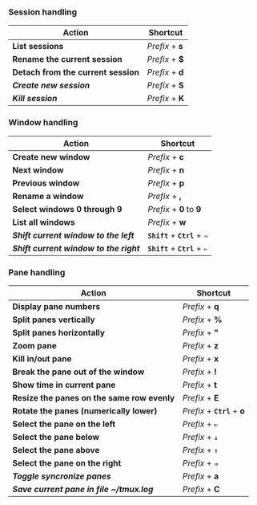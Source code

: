 ### Session handling
|Action|Shortcut|
|---|---|
|**List sessions**|*Prefix* + **s**|
|**Rename the current session**|*Prefix* + **$**|
|**Detach from the current session**|*Prefix* + **d**|
|***Create new session***|*Prefix* + **S**|
|***Kill session***|*Prefix* + **K**|

### Window handling
|Action|Shortcut|
|---|---|
|**Create new window**|*Prefix* + **c**|
|**Next window**|*Prefix* + **n**|
|**Previous window**|*Prefix* + **p**|
|**Rename a window**|*Prefix* + **,**|
|**Select windows 0 through 9**|*Prefix* + **0** to **9**|
|**List all windows**|*Prefix* + **w**|
|***Shift current window to the left***|**`Shift`** + **`Ctrl`** + `⇒`|
|***Shift current window to the right***|**`Shift`** + **`Ctrl`** + `⇐`|

### Pane handling
|&nbsp;&nbsp;&nbsp;&nbsp;&nbsp;&nbsp;&nbsp;&nbsp;&nbsp;&nbsp;&nbsp;&nbsp;&nbsp;&nbsp;&nbsp;&nbsp;&nbsp;&nbsp;&nbsp;&nbsp;&nbsp;&nbsp;&nbsp;&nbsp;&nbsp;&nbsp;&nbsp;&nbsp;Action&nbsp;&nbsp;&nbsp;&nbsp;&nbsp;&nbsp;&nbsp;&nbsp;&nbsp;&nbsp;&nbsp;&nbsp;&nbsp;&nbsp;&nbsp;&nbsp;&nbsp;&nbsp;&nbsp;&nbsp;&nbsp;&nbsp;&nbsp;&nbsp;&nbsp;&nbsp;&nbsp;&nbsp;|&nbsp;&nbsp;&nbsp;&nbsp;Shortcut&nbsp;&nbsp;&nbsp;&nbsp;|
|---|---|
|**Display pane numbers**|*Prefix* + **q**|
|**Split panes vertically**|*Prefix* + **%**|
|**Split panes horizontally**|*Prefix* + **"**|
|**Zoom pane**|*Prefix* + **z**|
|**Kill in/out pane**|*Prefix* + **x**|
|**Break the pane out of the window**|*Prefix* + **!**|
|**Show time in current pane**|*Prefix* + **t**|
|**Resize the panes on the same row evenly**|*Prefix* + **E**|
|**Rotate the panes (numerically lower)**|*Prefix* + **`Ctrl`** + **o**|
|**Select the pane on the left**|*Prefix* + **`⇐`**|
|**Select the pane below**|*Prefix* + **`⇓`**|
|**Select the pane above**|*Prefix* + **`⇑`**|
|**Select the pane on the right**|*Prefix* + **`⇒`**|
|***Toggle syncronize panes***|*Prefix* + **a**|
|***Save current pane in file ~/tmux.log***|*Prefix* + **C**|
